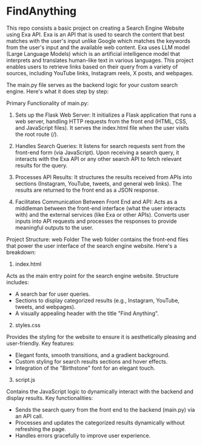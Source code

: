 # FindAnything
This repo consists a basic project on creating a Search Engine Website using Exa API.
Exa is an API that is used to search the content that best matches with the user's input unlike Google which matches the keywords from the user's input and the available web content.
Exa uses LLM model (Large Language Models) which is an artificial intelligence model that interprets and translates human-like text in various languages.
This project enables users to retrieve links based on their query from a variety of sources, including YouTube links, Instagram reels, X posts, and webpages.
 
The main.py file serves as the backend logic for your custom search engine. Here's what it does step by step:

Primary Functionality of main.py:
1) Sets up the Flask Web Server:
It initializes a Flask application that runs a web server, handling HTTP requests from the front end (HTML, CSS, and JavaScript files).
It serves the index.html file when the user visits the root route (/).

2) Handles Search Queries:
It listens for search requests sent from the front-end form (via JavaScript).
Upon receiving a search query, it interacts with the Exa API or any other search API to fetch relevant results for the query.

3) Processes API Results:
It structures the results received from APIs into sections (Instagram, YouTube, tweets, and general web links).
The results are returned to the front end as a JSON response.

4) Facilitates Communication Between Front End and API:
Acts as a middleman between the front-end interface (what the user interacts with) and the external services (like Exa or other APIs).
Converts user inputs into API requests and processes the responses to provide meaningful outputs to the user.


Project Structure: web Folder
The web folder contains the front-end files that power the user interface of the search engine website. Here's a breakdown:

1) index.html

Acts as the main entry point for the search engine website.
Structure includes:
 - A search bar for user queries.
 - Sections to display categorized results (e.g., Instagram, YouTube, tweets, and webpages).
 - A visually appealing header with the title "Find Anything".
 
2) styles.css
   
Provides the styling for the website to ensure it is aesthetically pleasing and user-friendly.
Key features:
 - Elegant fonts, smooth transitions, and a gradient background.
 - Custom styling for search results sections and hover effects.
 - Integration of the "Birthstone" font for an elegant touch.
   
3) script.js

Contains the JavaScript logic to dynamically interact with the backend and display results.
Key functionalities:
 - Sends the search query from the front end to the backend (main.py) via an API call.
 - Processes and updates the categorized results dynamically without refreshing the page.
 - Handles errors gracefully to improve user experience.
